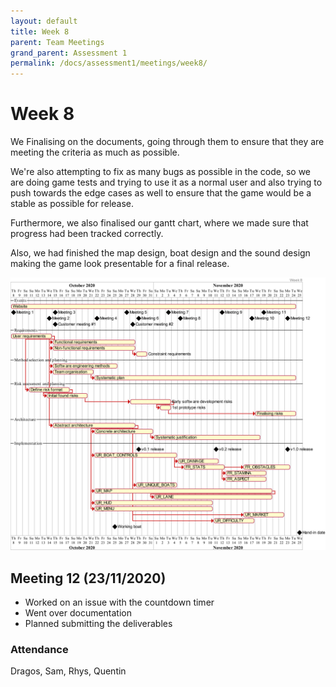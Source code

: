 ```yaml
---
layout: default
title: Week 8
parent: Team Meetings
grand_parent: Assessment 1
permalink: /docs/assessment1/meetings/week8/
---
```


# Week 8

We Finalising on the documents, going through them to ensure that they are meeting the criteria as much as possible.

We're also attempting to fix as many bugs as possible in the code, so we are doing game tests and trying to use it as a normal user and also trying to push towards the edge cases as well to ensure that the game would be a stable as possible for release.

Furthermore, we also finalised our gantt chart, where we made sure that progress had been tracked correctly.

Also, we had finished the map design, boat design and the sound design making the game look presentable for a final release.

![gantt chart](https://raw.githubusercontent.com/Dragon-Boat-Z/Assessment2/website/docs/assets/assessment1/static/week8.png "Gantt chart")

## Meeting 12 (23/11/2020)

* Worked on an issue with the countdown timer
* Went over documentation
* Planned submitting the deliverables

### Attendance

Dragos, Sam, Rhys, Quentin